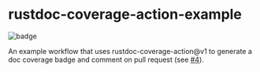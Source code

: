 # rustdoc-coverage-action-example

![badge](https://img.shields.io/endpoint?url=https%3A%2F%2Fgist.githubusercontent.com%2Fbewee%2F7af9a0b9ffd24658ce9964baf703d802%2Fraw%2Fdoc-coverage.json)

An example workflow that uses rustdoc-coverage-action@v1 to generate a doc coverage badge and comment on pull request (see [#4](https://github.com/bewee/rustdoc-coverage-action-example/pull/4)).

